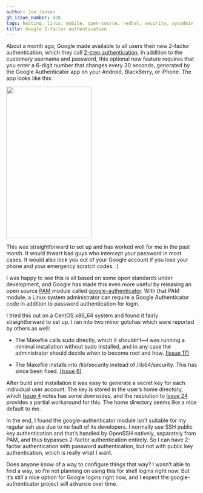 ```yaml
---
author: Jon Jensen
gh_issue_number: 428
tags: hosting, linux, mobile, open-source, redhat, security, sysadmin
title: Google 2-factor authentication
---
```




About a month ago, Google made available to all users their new 2-factor authentication, which they call [2-step authentication](https://googleblog.blogspot.com/2011/02/advanced-sign-in-security-for-your.html). In addition to the customary username and password, this optional new feature requires that you enter a 6-digit number that changes every 30 seconds, generated by the Google Authenticator app on your Android, BlackBerry, or iPhone. The app looks like this:

<a href="/blog/2011/03/14/google-2-factor-authentication/image-0-big.png" onblur="try {parent.deselectBloggerImageGracefully();} catch(e) {}"><img alt="" border="0" id="BLOGGER_PHOTO_ID_5584162442962701106" src="/blog/2011/03/14/google-2-factor-authentication/image-0.png" style="cursor:pointer; cursor:hand;width: 225px; height: 400px;"/></a>

This was straightforward to set up and has worked well for me in the past month. It would thwart bad guys who intercept your password in most cases. It would also lock you out of your Google account if you lose your phone and your emergency scratch codes. :)

I was happy to see this is all based on some open standards under development, and Google has made this even more useful by releasing an open source [PAM](https://mirrors.edge.kernel.org/pub/linux/libs/pam/whatispam.html) module called [google-authenticator](https://github.com/google/google-authenticator). With that PAM module, a Linux system administrator can require a Google Authenticator code in addition to password authentication for login.

I tried this out on a CentOS x86_64 system and found it fairly straightforward to set up. I ran into two minor gotchas which were reported by others as well:

- The Makefile calls sudo directly, which it shouldn’t—​I was running a minimal installation without sudo installed, and in any case the administrator should decide when to become root and how. [(Issue 17)](https://github.com/google/google-authenticator/issues/17)

- The Makefile installs into /lib/security instead of /lib64/security. This has since been fixed. [(Issue 6)](https://github.com/google/google-authenticator/issues/6)

After build and installation it was easy to generate a secret key for each individual user account. The key is stored in the user’s home directory, which [Issue 4](https://github.com/google/google-authenticator/issues/4) notes has some downsides, and the resolution to [Issue 24](https://github.com/google/google-authenticator/issues/24) provides a partial workaround for this. The home directory seems like a nice default to me.

In the end, I found the google-authenticator module isn’t suitable for my regular ssh use due to no fault of its developers. I normally use SSH public key authentication and that’s handled by OpenSSH natively, separately from PAM, and thus bypasses 2-factor authentication entirely. So I can have 2-factor authentication with password authentication, but not with public key authentication, which is really what I want.

Does anyone know of a way to configure things that way? I wasn’t able to find a way, so I’m not planning on using this for shell logins right now. But it’s still a nice option for Google logins right now, and I expect the google-authenticator project will advance over time.


